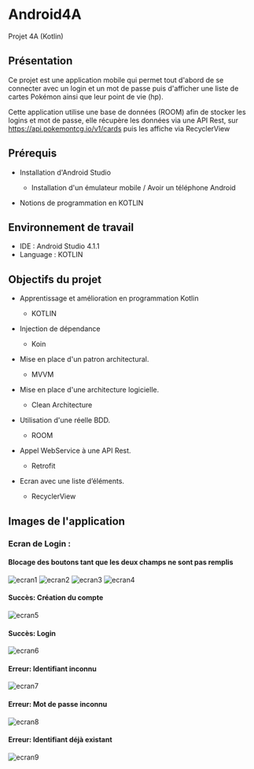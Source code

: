 # Android4A
Projet 4A (Kotlin)

## Présentation
Ce projet est une application mobile qui permet tout d'abord de se connecter avec un login et un mot de passe puis d'afficher une liste de cartes Pokémon ainsi que leur point de vie (hp).

Cette application utilise une base de données (ROOM) afin de stocker les logins et mot de passe, elle récupère les données via une API Rest, sur https://api.pokemontcg.io/v1/cards puis les affiche via RecyclerView


## Prérequis
* Installation d'Android Studio
  * Installation d'un émulateur mobile / Avoir un téléphone Android

* Notions de programmation en KOTLIN


## Environnement de travail
* IDE : Android Studio 4.1.1
* Language : KOTLIN


## Objectifs du projet
* Apprentissage et amélioration en programmation Kotlin
  * KOTLIN

* Injection de dépendance
  * Koin
  
* Mise en place d'un patron architectural.
  * MVVM

* Mise en place d'une architecture logicielle.
  * Clean Architecture
  
* Utilisation d'une réelle BDD.
  * ROOM

* Appel WebService à une API Rest.
  * Retrofit

* Ecran avec une liste d’éléments.
  * RecyclerView


## Images de l'application
### Ecran de Login :

#### Blocage des boutons tant que les deux champs ne sont pas remplis
![ecran1](https://github.com/Luxithan/Android4A/blob/master/vide1.PNG)
![ecran2](https://github.com/Luxithan/Android4A/blob/master/vide2.PNG)
![ecran3](https://github.com/Luxithan/Android4A/blob/master/vide3.PNG)
![ecran4](https://github.com/Luxithan/Android4A/blob/master/plein.PNG)

#### Succès: Création du compte
![ecran5](https://github.com/Luxithan/Android4A/blob/master/succes_compte.PNG)

#### Succès: Login
![ecran6](https://github.com/Luxithan/Android4A/blob/master/succes_login.PNG)

#### Erreur: Identifiant inconnu
![ecran7](https://github.com/Luxithan/Android4A/blob/master/erreur_identifiant.PNG)

#### Erreur: Mot de passe inconnu
![ecran8](https://github.com/Luxithan/Android4A/blob/master/erreur_password.PNG)

#### Erreur: Identifiant déjà existant
![ecran9](https://github.com/Luxithan/Android4A/blob/master/erreur_identifiant.PNG)
